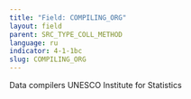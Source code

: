 ```yaml
---
title: "Field: COMPILING_ORG"
layout: field
parent: SRC_TYPE_COLL_METHOD
language: ru
indicator: 4-1-1bc
slug: COMPILING_ORG
---
```

Data compilers
UNESCO Institute for Statistics